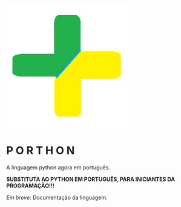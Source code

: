 <img src="porthon.png"></img>


<h1>P O R T H O N</h1>
A linguagem python agora em português.

**SUBSTITUTA AO PYTHON EM PORTUGUÊS, PARA INICIANTES DA PROGRAMAÇÃO!!!**

*Em breve:* Documentação da linguagem.
